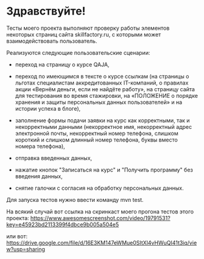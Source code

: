 Здравствуйте!
========
Тесты моего проекта выполняют проверку работы элементов некоторых страниц сайта skillfactory.ru, с которыми может взаимодействовать пользователь. 


Реализуются следующие пользовательские сценарии: 

- переход на страницу о курсе QAJA, 

- переход по имеющимся в тексте о курсе ссылкам (на страницы о льготах специалистам аккредитованных IT-компаний, о правилах акции «Вернём деньги, если не найдёте работу», на страницу сайта для тестирования во время стажировки, на «ПОЛОЖЕНИЕ о порядке хранения и защиты персональных данных пользователей» и на истории успеха в блоге), 

- заполнение формы подачи заявки на курс как корректными, так и некорректными данными (некорректное имя, некорректный адрес электронной почты, некорректный номер телефона, слишком короткий и слишком длинный номер телефона, буквы вместо номера телефона),

- отправка введенных данных,

- нажатие кнопок "Записаться на курс" и "Получить программу" без введения данных,

- снятие галочки с согласия на обработку персональных данных.


Для запуска тестов нужно ввести команду mvn test.


На всякий случай вот ссылка на скринкаст моего прогона тестов этого проекта: https://www.awesomescreenshot.com/video/19791531?key=e45923bd2113399f4dbce9b005a504e5 

или вот: https://drive.google.com/file/d/16E3KM147eWMue0SItXl4vHWuQI41t3iq/view?usp=sharing
